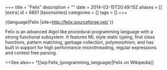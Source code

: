 +++
title = "Felix"
description = ""
date = 2014-03-15T20:49:15Z
aliases = []
[extra]
id = 6801
[taxonomies]
categories = []
tags = []
+++

{{language|Felix
|site=http://felix.sourceforge.net/
}}

Felix is an advanced Algol like procedural programming language with a strong functional subsystem. It features ML style static typing, first class functions, pattern matching, garbage collection, polymorphism, and has built in support for high performance microthreading, regular expressions and context free parsing.

==See also==
*[[wp:Felix_(programming_language)|Felix on Wikipedia]]
